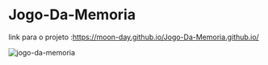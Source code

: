 # Jogo-Da-Memoria
 link para o projeto :https://moon-day.github.io/Jogo-Da-Memoria.github.io/
 
 
![jogo-da-memoria](https://github.com/Moon-Day/Jogo-Da-Memoria.github.io/assets/97771245/26981e92-526e-417c-ac76-62d070d2ffe4)
